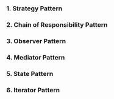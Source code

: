 ### 1. Strategy Pattern
### 2. Chain of Responsibility Pattern
### 3. Observer Pattern
### 4. Mediator Pattern
### 5. State Pattern
### 6. Iterator Pattern